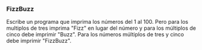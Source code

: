 ### FizzBuzz
 
Escribe un programa que imprima los números del 1 al 100. 
Pero para los multiplos de tres imprima "Fizz" en lugar del número y para los
múltiplos de cinco debe imprimir "Buzz". Para los números múltiplos de tres
y cinco debe imprimir "FizzBuzz".